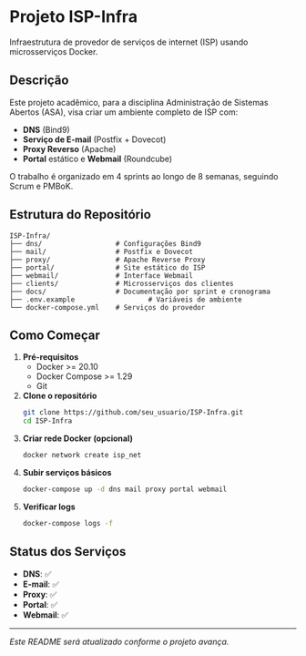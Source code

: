 # Projeto ISP-Infra

Infraestrutura de provedor de serviços de internet (ISP) usando microsserviços Docker.

## Descrição
Este projeto acadêmico, para a disciplina Administração de Sistemas Abertos (ASA), visa criar um ambiente completo de ISP com:

- **DNS** (Bind9)
- **Serviço de E-mail** (Postfix + Dovecot)
- **Proxy Reverso** (Apache)
- **Portal** estático e **Webmail** (Roundcube)

O trabalho é organizado em 4 sprints ao longo de 8 semanas, seguindo Scrum e PMBoK.

## Estrutura do Repositório
```
ISP-Infra/
├── dns/                  # Configurações Bind9
├── mail/                 # Postfix e Dovecot
├── proxy/                # Apache Reverse Proxy
├── portal/               # Site estático do ISP
├── webmail/              # Interface Webmail
├── clients/              # Microsserviços dos clientes
├── docs/                 # Documentação por sprint e cronograma
├── .env.example                  # Variáveis de ambiente
└── docker-compose.yml    # Serviços do provedor
```

## Como Começar

1. **Pré-requisitos**
   - Docker >= 20.10
   - Docker Compose >= 1.29
   - Git
2. **Clone o repositório**
   ```bash
   git clone https://github.com/seu_usuario/ISP-Infra.git
   cd ISP-Infra
   ```
3. **Criar rede Docker (opcional)**
   ```bash
   docker network create isp_net
   ```
5. **Subir serviços básicos**
   ```bash
   docker-compose up -d dns mail proxy portal webmail
   ```
6. **Verificar logs**
   ```bash
   docker-compose logs -f
   ```

## Status dos Serviços
- **DNS**: ✅
- **E-mail**: ✅
- **Proxy**: ✅
- **Portal**: ✅
- **Webmail**: ✅

---
*Este README será atualizado conforme o projeto avança.*
